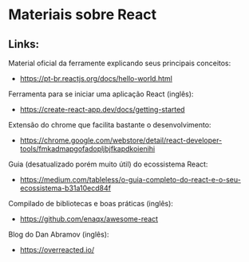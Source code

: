 # Materiais sobre React

## Links:

Material oficial da ferramente explicando seus principais conceitos:

- https://pt-br.reactjs.org/docs/hello-world.html

Ferramenta para se iniciar uma aplicação React (inglês):

- https://create-react-app.dev/docs/getting-started

Extensão do chrome que facilita bastante o desenvolvimento:

- https://chrome.google.com/webstore/detail/react-developer-tools/fmkadmapgofadopljbjfkapdkoienihi

Guia (desatualizado porém muito útil) do ecossistema React:

- https://medium.com/tableless/o-guia-completo-do-react-e-o-seu-ecossistema-b31a10ecd84f

Compilado de bibliotecas e boas práticas (inglês):

- https://github.com/enaqx/awesome-react

Blog do Dan Abramov (inglês): 

- https://overreacted.io/ 
